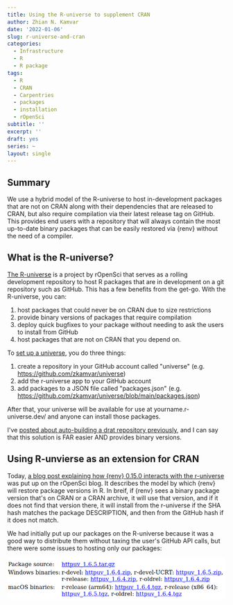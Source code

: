 ```yaml
---
title: Using the R-universe to supplement CRAN
author: Zhian N. Kamvar
date: '2022-01-06'
slug: r-universe-and-cran
categories:
  - Infrastructure
  - R
  - R package
tags:
  - R
  - CRAN
  - Carpentries
  - packages
  - installation
  - rOpenSci
subtitle: ''
excerpt: ''
draft: yes
series: ~
layout: single
---
```


## Summary

We use a hybrid model of the R-universe to host in-development packages that are
not on CRAN along with their dependencies that are released to CRAN, but also
require compilation via their latest release tag on GitHub. This provides end
users with a repository that will always contain the most up-to-date binary
packages that can be easily restored via {renv} without the need of a compiler.

## What is the R-universe?

[The R-universe](https://ropensci.org/r-universe/) is a project by rOpenSci that
serves as a rolling development repository to host R packages that are in 
development on a git repository such as GitHub. This has a few benefits from the
get-go. With the R-universe, you can: 

 1. host packages that could never be on CRAN due to size restrictions
 2. provide binary versions of packages that require compilation
 3. deploy quick bugfixes to your package without needing to ask the users to
    install from GitHub
 4. host packages that are not on CRAN that you depend on. 
 
To [set up a universe](https://ropensci.org/commcalls/may2021-r-universe/), you do three things:

 1. create a repository in your GitHub account called "universe" (e.g. https://github.com/zkamvar/universe)
 2. add the r-universe app to your GitHub account 
 3. add packages to a JSON file called "packages.json" (e.g. https://github.com/zkamvar/universe/blob/main/packages.json)
 
After that, your universe will be available for use at yourname.r-universe.dev/
and anyone can install those packages. 

I've [posted about auto-building a drat repository previously](/blog/gh-drat/),
and I can say that this solution is FAR easier AND provides binary versions.

## Using R-unvierse as an extension for CRAN

Today, [a blog post explaining how {renv} 0.15.0 interacts with the
r-universe](https://ropensci.org/blog/2022/01/06/runiverse-renv/) was put up on
the rOpenSci blog. It describes the model by which {renv} will restore package
versions in R. In breif, if {renv} sees a binary package version that's on CRAN
or a CRAN archive, it will use that version, and if it does not find that
version there, it will install from the r-universe if the SHA hash matches the
package DESCRIPTION, and then from the GitHub hash if it does not match.

We had initially put up our packages on the R-universe because it was a good way
to distribute them without taxing the user's GitHub API calls, but there were 
some issues to hosting only our packages:

![image of the available downloads for the {httpuv} package showing half of the binary versions at 1.6.5 and the other half at 1.6.4](httpuv-cran-2022-01-06.png)